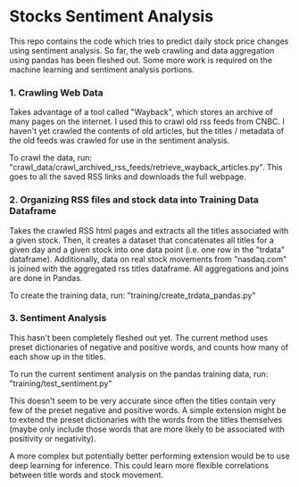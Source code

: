 # Stocks Sentiment Analysis

This repo contains the code which tries to predict daily stock price changes using sentiment analysis.
So far, the web crawling and data aggregation using pandas has been fleshed out. Some more work is required on the machine learning and sentiment analysis portions.

### 1. Crawling Web Data
Takes advantage of a tool called "Wayback", which stores an archive of many pages on the internet. I used this to crawl old rss feeds from CNBC. I haven't yet crawled the contents of old articles, but the titles / metadata of the old feeds was crawled for use in the sentiment analysis.

To crawl the data, run: "crawl_data/crawl_archived_rss_feeds/retrieve_wayback_articles.py". 
This goes to all the saved RSS links and downloads the full webpage.

### 2. Organizing RSS files and stock data into Training Data Dataframe
Takes the crawled RSS html pages and extracts all the titles associated with a given stock. Then, it creates a dataset that concatenates all titles for a given day and a given stock into one data point (i.e. one row in the "trdata" dataframe).
Additionally, data on real stock movements from "nasdaq.com" is joined with the aggregated rss titles dataframe. 
All aggregations and joins are done in Pandas.

To create the training data, run: "training/create_trdata_pandas.py"

### 3. Sentiment Analysis
This hasn't been completely fleshed out yet. The current method uses preset dictionaries of negative and positive words, and counts how many of each show up in the titles.

To run the current sentiment analysis on the pandas training data, run: "training/test_sentiment.py"

This doesn't seem to be very accurate since often the titles contain very few of the preset negative and positive words.
A simple extension might be to extend the preset dictionaries with the words from the titles themselves (maybe only include those words that are more likely to be associated with positivity or negativity).

A more complex but potentially better performing extension would be to use deep learning for inference. This could learn more flexible correlations between title words and stock movement.
